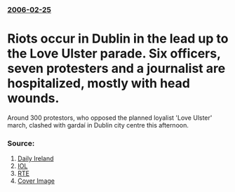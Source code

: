 ### [2006-02-25](/news/2006/02/25/index.md)

#  Riots occur in Dublin in the lead up to the Love Ulster parade. Six officers, seven protesters and a journalist are hospitalized, mostly with head wounds. 

Around 300 protestors, who opposed the planned loyalist &#39;Love Ulster&#39; march, clashed with gardaí in Dublin city centre this afternoon.


### Source:

1. [Daily Ireland](http://dailyireland.televisual.co.uk/home.tvt?_scope=DailyIreland/Content/News&id=24575&opp=1)
2. [IOL](http://breakingnews.iol.ie/news/story.asp?j=173985228&p=y73985934&n=173985988)
3. [RTE](http://www.rte.ie/news/2006/0225/loyalist.html)
3. [Cover Image](https://img.rasset.ie/0000798b-1600.jpg)
